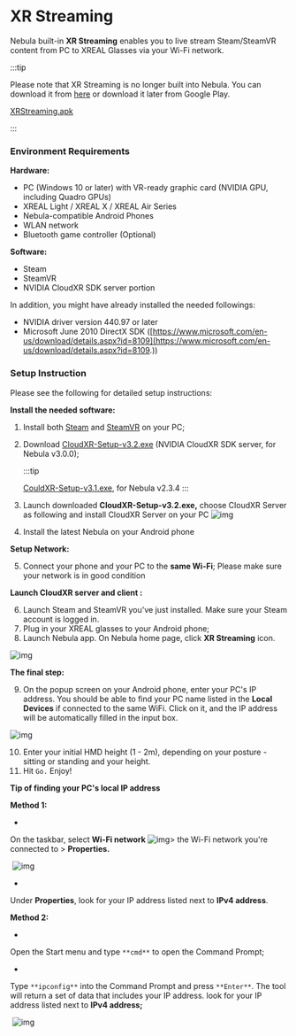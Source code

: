 # XR Streaming

Nebula built-in **XR Streaming** enables you to live stream Steam/SteamVR content from PC to XREAL Glasses via your Wi-Fi network. 

:::tip

Please note that XR Streaming is no longer built into Nebula. You can download it from [here](https://nreal-public.nreal.ai/download/Application/XRStreaming.apk) or download it later from Google Play.

[XRStreaming.apk](https://nreal-public.nreal.ai/download/Application/XRStreaming.apk)

:::

### **Environment Requirements**

**Hardware:**

- PC (Windows 10 or later) with VR-ready graphic card (NVIDIA GPU, including Quadro GPUs)
- XREAL Light / XREAL X / XREAL Air Series
- Nebula-compatible Android Phones
- WLAN network
- Bluetooth game controller (Optional)

**Software:**

- Steam
- SteamVR
- NVIDIA CloudXR SDK server portion

In addition, you might have already installed the needed followings:

- NVIDIA driver version 440.97 or later
- Microsoft June 2010 DirectX SDK ([https://www.microsoft.com/en-us/download/details.aspx?id=8109](https://www.microsoft.com/en-us/download/details.aspx?id=8109.))

### Setup Instruction

Please see the following for detailed setup instructions:

**Install the needed software:**

1. Install both [Steam](https://store.steampowered.com/about/) and [SteamVR](https://store.steampowered.com/app/250820/SteamVR/) on your PC;

2. Download [CloudXR-Setup-v3.2.exe](https://nreal-public.oss-us-west-1.aliyuncs.com/download/CloudXR-Setup/CloudXR-Setup-v3.2.exe) (NVIDIA CloudXR SDK server, for Nebula v3.0.0);

   :::tip

   [CouldXR-Setup-v3.1.exe](https://nreal-public.oss-us-west-1.aliyuncs.com/download/CloudXR-Setup/CloudXR-Setup-v3.1.exe), for Nebula v2.3.4
   :::

3. Launch downloaded **CloudXR-Setup-v3.2.exe,** choose CloudXR Server as following and install CloudXR Server on your PC 
   ![img](https://xreal.gitbook.io/~gitbook/image?url=https%3A%2F%2Fcontent.gitbook.com%2Fcontent%2FyXoV7SMVFQhr75lOIoQv%2Fblobs%2F9ZjLqmbeu90254tpTk8d%2Forigin_img_v2_032336e4-1eaa-4e4d-869b-5ceffdffd00g.jpg&width=768&dpr=4&quality=100&sign=b1ab30eef8ca5bbb9349510dcca8d589b0d727b6a94ae143b418d03c445f826f)

4. Install the latest Nebula on your Android phone

**Setup Network:**

5. Connect your phone and your PC to the **same Wi-Fi**; Please make sure your network is in good condition

**Launch CloudXR server and client :**

6. Launch Steam and SteamVR you've just installed. Make sure your Steam account is logged in.
7. Plug in your XREAL glasses to your Android phone;
8. Launch Nebula app. On Nebula home page, click **XR Streaming** icon.

![img](https://xreal.gitbook.io/~gitbook/image?url=https%3A%2F%2Fcontent.gitbook.com%2Fcontent%2FyXoV7SMVFQhr75lOIoQv%2Fblobs%2FCorgrAp4bG7kVya96E4I%2FNreal_Shot_1659698092233.png&width=768&dpr=4&quality=100&sign=d432698c88b200c28b2309a33fcd590f7247b02028ef6ad244dbbdeb022792e9)

**The final step:**

9. On the popup screen on your Android phone, enter your PC's IP address. You should be able to find your PC name listed in the **Local Devices** if connected to the same WiFi. Click on it, and the IP address will be automatically filled in the input box.

![img](https://xreal.gitbook.io/~gitbook/image?url=https%3A%2F%2Fcontent.gitbook.com%2Fcontent%2FyXoV7SMVFQhr75lOIoQv%2Fblobs%2F6pB7FLXmfTsFHWMgLnFl%2Fimage.png&width=300&dpr=4&quality=100&sign=f9a53694a10e63f97be9e56ed2da94e9d2f06489503fa6e54b7a8913fcafa8e9)

10. Enter your initial HMD height (1 - 2m), depending on your posture - sitting or standing and your height.
11. Hit `Go.` Enjoy!



**Tip of finding your PC's local IP address**

**Method 1:**

- 

  On the taskbar, select **Wi-Fi network** ![img](https://xreal.gitbook.io/~gitbook/image?url=https%3A%2F%2Fcontent.gitbook.com%2Fcontent%2FyXoV7SMVFQhr75lOIoQv%2Fblobs%2Fgyn60eFQ5AQywJmKbmD8%2Fimage.png&width=43&dpr=4&quality=100&sign=09d7ffdd1c83fdeab2d9f15a07756eb8f9f5c09e706481e31c6123a50dc9600d)> the Wi-Fi network you're connected to > **Properties.**

​       ![img](https://xreal.gitbook.io/~gitbook/image?url=https%3A%2F%2Fcontent.gitbook.com%2Fcontent%2FyXoV7SMVFQhr75lOIoQv%2Fblobs%2FK4Quce1Op0wjuMGe3zR3%2Fimage.png&width=300&dpr=4&quality=100&sign=86884e35d99029bf7c3a61ba7ba4ab0633debf945d0134569e7c645e06b744f8)

- 

  Under **Properties**, look for your IP address listed next to **IPv4 address**.

**Method 2:**

- 

  Open the Start menu and type `**cmd**` to open the Command Prompt;

- 

  Type `**ipconfig**` into the Command Prompt and press `**Enter**`. The tool will return a set of data that includes your IP address. look for your IP address listed next to **IPv4 address;**

​       ![img](https://xreal.gitbook.io/~gitbook/image?url=https%3A%2F%2Fcontent.gitbook.com%2Fcontent%2FyXoV7SMVFQhr75lOIoQv%2Fblobs%2FdvWG1uh104WphiBw6jvl%2Fimage.png&width=300&dpr=4&quality=100&sign=b460543f8eec5c52617a6c369b1c86e4beec3542464ff4132bdd158022b3c73b)
